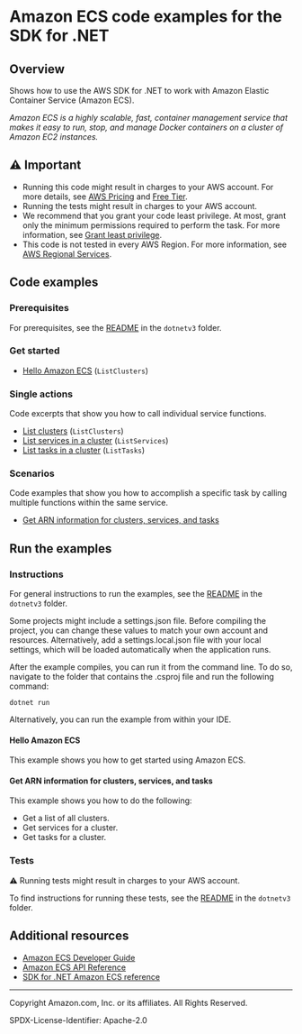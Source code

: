 <!--Generated by WRITEME on 2023-10-12 19:26:14.235827 (UTC)-->
# Amazon ECS code examples for the SDK for .NET

## Overview

Shows how to use the AWS SDK for .NET to work with Amazon Elastic Container Service (Amazon ECS).

<!--custom.overview.start-->
<!--custom.overview.end-->

*Amazon ECS is a highly scalable, fast, container management service that makes it easy to run, stop, and manage Docker containers on a cluster of Amazon EC2 instances.*

## ⚠ Important

* Running this code might result in charges to your AWS account. For more details, see [AWS Pricing](https://aws.amazon.com/pricing/?aws-products-pricing.sort-by=item.additionalFields.productNameLowercase&aws-products-pricing.sort-order=asc&awsf.Free%20Tier%20Type=*all&awsf.tech-category=*all) and [Free Tier](https://aws.amazon.com/free/?all-free-tier.sort-by=item.additionalFields.SortRank&all-free-tier.sort-order=asc&awsf.Free%20Tier%20Types=*all&awsf.Free%20Tier%20Categories=*all).
* Running the tests might result in charges to your AWS account.
* We recommend that you grant your code least privilege. At most, grant only the minimum permissions required to perform the task. For more information, see [Grant least privilege](https://docs.aws.amazon.com/IAM/latest/UserGuide/best-practices.html#grant-least-privilege).
* This code is not tested in every AWS Region. For more information, see [AWS Regional Services](https://aws.amazon.com/about-aws/global-infrastructure/regional-product-services).

<!--custom.important.start-->
<!--custom.important.end-->

## Code examples

### Prerequisites

For prerequisites, see the [README](../README.md#Prerequisites) in the `dotnetv3` folder.


<!--custom.prerequisites.start-->
<!--custom.prerequisites.end-->


### Get started

* [Hello Amazon ECS](ECSActions/HelloECS.cs#L4) (`ListClusters`)

### Single actions

Code excerpts that show you how to call individual service functions.

* [List clusters](ECSActions/ECSWrapper.cs#L28) (`ListClusters`)
* [List services in a cluster](ECSActions/ECSWrapper.cs#L68) (`ListServices`)
* [List tasks in a cluster](ECSActions/ECSWrapper.cs#L102) (`ListTasks`)

### Scenarios

Code examples that show you how to accomplish a specific task by calling multiple
functions within the same service.

* [Get ARN information for clusters, services, and tasks](ECSScenario/ECSScenario.cs)

## Run the examples

### Instructions


For general instructions to run the examples, see the
[README](../README.md#building-and-running-the-code-examples) in the `dotnetv3` folder.

Some projects might include a settings.json file. Before compiling the project,
you can change these values to match your own account and resources. Alternatively,
add a settings.local.json file with your local settings, which will be loaded automatically
when the application runs.

After the example compiles, you can run it from the command line. To do so, navigate to
the folder that contains the .csproj file and run the following command:

```
dotnet run
```

Alternatively, you can run the example from within your IDE.

<!--custom.instructions.start-->
<!--custom.instructions.end-->

#### Hello Amazon ECS

This example shows you how to get started using Amazon ECS.



#### Get ARN information for clusters, services, and tasks

This example shows you how to do the following:

* Get a list of all clusters.
* Get services for a cluster.
* Get tasks for a cluster.

<!--custom.scenario_prereqs.ecs_Scenario_GetClustersServicesAndTasks.start-->
<!--custom.scenario_prereqs.ecs_Scenario_GetClustersServicesAndTasks.end-->


<!--custom.scenarios.ecs_Scenario_GetClustersServicesAndTasks.start-->
<!--custom.scenarios.ecs_Scenario_GetClustersServicesAndTasks.end-->

### Tests

⚠ Running tests might result in charges to your AWS account.


To find instructions for running these tests, see the [README](../README.md#Tests)
in the `dotnetv3` folder.



<!--custom.tests.start-->
<!--custom.tests.end-->

## Additional resources

* [Amazon ECS Developer Guide](https://docs.aws.amazon.com/AmazonECS/latest/developerguide/Welcome.html)
* [Amazon ECS API Reference](https://docs.aws.amazon.com/AmazonECS/latest/APIReference/Welcome.html)
* [SDK for .NET Amazon ECS reference](https://docs.aws.amazon.com/sdkfornet/v3/apidocs/items/ECS/NECS.html)

<!--custom.resources.start-->
<!--custom.resources.end-->

---

Copyright Amazon.com, Inc. or its affiliates. All Rights Reserved.

SPDX-License-Identifier: Apache-2.0